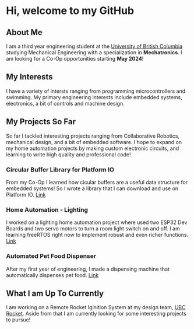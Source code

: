 # Hi, welcome to my GitHub

## About Me
I am a third year engineering student at the [University of British Columbia](https://en.wikipedia.org/wiki/University_of_British_Columbia) studying Mechanical Engineering 
with a specialization in **Mechatronics**. I am looking for a Co-Op opportunities starting **May 2024**!

## My Interests
I have a variety of intersts ranging from programming microcontrollers and swimming. My primary engineering interests include embedded systems, electronics, a bit of controls and machine design. 

## My Projects So Far
So far I tackled interesting projects ranging from Collaborative Robotics, mechanical design, and a bit of embedded software. I hope to expand on my home automation projects by making custom electronic circuits, and learning to write high quality and professional code!

### Circular Buffer Library for Platform IO
From my Co-Op I learned how cicular buffers are a useful data structure for embedded systems! So I wrote a library that I can download and use on Platform IO. [Link](https://github.com/AndyMWK/circular-buffer-lib-for-pio)

### Home Automation - Lighting
I worked on a lighting home automation project where used two ESP32 Dev Boards and two servo motors to turn a room light switch on and off. I am learning freeRTOS right now to implement robust and even richer functions. [Link](https://github.com/AndyMWK/Home-Automation---Lighting)

### Automated Pet Food Dispenser
After my first year of engineering, I made a dispensing machine that automatically dispenses pet food. [Link](https://github.com/AndyMWK/Automated-Pet-Food-Dispenser)

## What I am Up To Currently
I am working on a Remote Rocket Iginition System at my design team, [UBC Rocket](https://www.ubcrocket.com/). Aside from that I am currently looking for some interesting projects to pursue!
